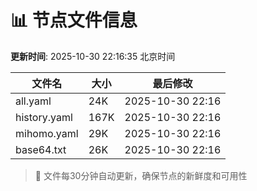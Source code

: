# 📊 节点文件信息

**更新时间**: 2025-10-30 22:16:35 北京时间

| 文件名 | 大小 | 最后修改 |
|--------|------|----------|
| all.yaml | 24K | 2025-10-30 22:16 |
| history.yaml | 167K | 2025-10-30 22:16 |
| mihomo.yaml | 29K | 2025-10-30 22:16 |
| base64.txt | 26K | 2025-10-30 22:16 |

> 🔄 文件每30分钟自动更新，确保节点的新鲜度和可用性
